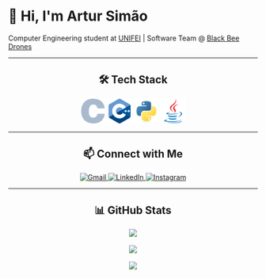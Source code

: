 # 👋 Hi, I'm Artur Simão

Computer Engineering student at [UNIFEI](https://unifei.edu.br/) | Software Team @ [Black Bee Drones](https://github.com/Black-Bee-Drones)  

---

<h2 align="center">🛠️ Tech Stack</h2>

<p align="center">
  <img src="https://raw.githubusercontent.com/devicons/devicon/master/icons/c/c-original.svg" alt="C" width="50px" />
  <img src="https://raw.githubusercontent.com/devicons/devicon/master/icons/cplusplus/cplusplus-original.svg" alt="C++" width="50px" />
  <img src="https://raw.githubusercontent.com/devicons/devicon/master/icons/python/python-original.svg" alt="Python" width="50px" />
  <img src="https://raw.githubusercontent.com/devicons/devicon/master/icons/java/java-original.svg" alt="Java" width="50px" />
</p>

---

<h2 align="center">📫 Connect with Me</h2>

<p align="center">
  <a href="mailto:arturgsimao@gmail.com">
    <img src="https://upload.wikimedia.org/wikipedia/commons/7/7e/Gmail_icon_%282020%29.svg" alt="Gmail" width="35px"/>
  </a>
  <a href="https://www.linkedin.com/in/artur-sim%C3%A3o-9a1ab7378/">
    <img src="https://cdn.worldvectorlogo.com/logos/linkedin-icon-2.svg" alt="LinkedIn" width="35px"/>
  </a>
  <a href="https://www.instagram.com/artursimaoo_/">
    <img src="https://upload.wikimedia.org/wikipedia/commons/a/a5/Instagram_icon.png" alt="Instagram" width="35px"/>
  </a>
</p>

---

<h2 align="center">📊 GitHub Stats</h2>

<p align="center">
  <!-- Commit Stats -->
  <img height="165" src="https://github-readme-stats.vercel.app/api?username=12FlyBreads&show_icons=true&theme=vision-friendly-dark&hide_border=false&include_all_commits=true&count_private=true" />
</p>

<p align="center">
  <!-- Streak Stats -->
  <img height="165" src="https://streak-stats.demolab.com?user=12FlyBreads&theme=vision-friendly-dark&hide_border=false" />
</p>

<p align="center">
  <!-- Top Languages -->
  <img height="165" src="https://github-readme-stats.vercel.app/api/top-langs/?username=12FlyBreads&layout=compact&theme=vision-friendly-dark&hide_border=false" />
</p>
